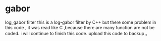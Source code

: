 # gabor
log_gabor filter
this is a  log-gabor filter  by C++ 
but  there some problem in this code , it was read like C ,because   there  are many function are  not  be coded. 
i will continue  to  finish this code.
upload this code to backup 。
